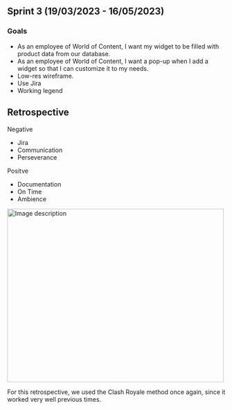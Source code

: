 ## Sprint 3 (19/03/2023 - 16/05/2023)
### Goals
- As an employee of World of Content, I want my widget to be filled with product data from our database.
- As an employee of World of Content, I want a pop-up when I add a widget so that I can customize it to my needs.
- Low-res wireframe.
- Use Jira
- Working legend

## Retrospective 
Negative
- Jira
- Communication
- Perseverance

Positve
- Documentation
- On Time
- Ambience

<img src="https://github.com/wocevv/Documentation/assets/124791770/51b6dd0e-0ed2-4983-bb5e-78583e631427" alt="Image description" width="500" height="400">

For this retrospective, we used the Clash Royale method once again, since it worked very well previous times.

